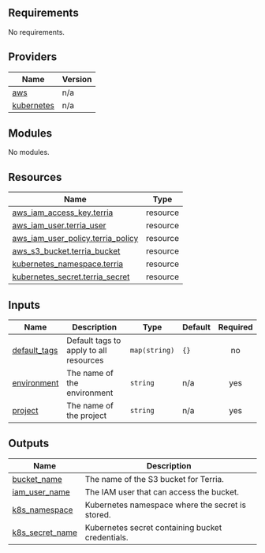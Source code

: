 <!-- BEGIN_TF_DOCS -->
## Requirements

No requirements.

## Providers

| Name | Version |
|------|---------|
| <a name="provider_aws"></a> [aws](#provider\_aws) | n/a |
| <a name="provider_kubernetes"></a> [kubernetes](#provider\_kubernetes) | n/a |

## Modules

No modules.

## Resources

| Name | Type |
|------|------|
| [aws_iam_access_key.terria](https://registry.terraform.io/providers/hashicorp/aws/latest/docs/resources/iam_access_key) | resource |
| [aws_iam_user.terria_user](https://registry.terraform.io/providers/hashicorp/aws/latest/docs/resources/iam_user) | resource |
| [aws_iam_user_policy.terria_policy](https://registry.terraform.io/providers/hashicorp/aws/latest/docs/resources/iam_user_policy) | resource |
| [aws_s3_bucket.terria_bucket](https://registry.terraform.io/providers/hashicorp/aws/latest/docs/resources/s3_bucket) | resource |
| [kubernetes_namespace.terria](https://registry.terraform.io/providers/hashicorp/kubernetes/latest/docs/resources/namespace) | resource |
| [kubernetes_secret.terria_secret](https://registry.terraform.io/providers/hashicorp/kubernetes/latest/docs/resources/secret) | resource |

## Inputs

| Name | Description | Type | Default | Required |
|------|-------------|------|---------|:--------:|
| <a name="input_default_tags"></a> [default\_tags](#input\_default\_tags) | Default tags to apply to all resources | `map(string)` | `{}` | no |
| <a name="input_environment"></a> [environment](#input\_environment) | The name of the environment | `string` | n/a | yes |
| <a name="input_project"></a> [project](#input\_project) | The name of the project | `string` | n/a | yes |

## Outputs

| Name | Description |
|------|-------------|
| <a name="output_bucket_name"></a> [bucket\_name](#output\_bucket\_name) | The name of the S3 bucket for Terria. |
| <a name="output_iam_user_name"></a> [iam\_user\_name](#output\_iam\_user\_name) | The IAM user that can access the bucket. |
| <a name="output_k8s_namespace"></a> [k8s\_namespace](#output\_k8s\_namespace) | Kubernetes namespace where the secret is stored. |
| <a name="output_k8s_secret_name"></a> [k8s\_secret\_name](#output\_k8s\_secret\_name) | Kubernetes secret containing bucket credentials. |
<!-- END_TF_DOCS -->
